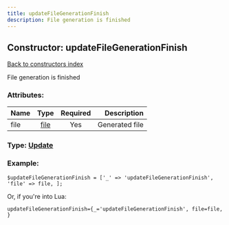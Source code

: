 ```yaml
---
title: updateFileGenerationFinish
description: File generation is finished
---
```

## Constructor: updateFileGenerationFinish  
[Back to constructors index](index.md)



File generation is finished

### Attributes:

| Name     |    Type       | Required | Description |
|----------|:-------------:|:--------:|------------:|
|file|[file](../types/file.md) | Yes|Generated file|



### Type: [Update](../types/Update.md)


### Example:

```
$updateFileGenerationFinish = ['_' => 'updateFileGenerationFinish', 'file' => file, ];
```  

Or, if you're into Lua:  


```
updateFileGenerationFinish={_='updateFileGenerationFinish', file=file, }

```


